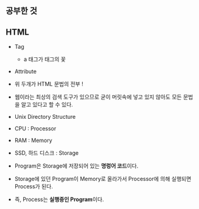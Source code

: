 공부한 것
-

## HTML
- Tag
  - a 태그가 태그의 꽃
- Attribute
- 위 두개가 HTML 문법의 전부 !
- 웹이라는 최상의 검색 도구가 있으므로 굳이 머릿속에 넣고 있지 않아도 모든 문법을 알고 있다고 할 수 있다.


- Unix Directory Structure

- CPU 
  : Processor

- RAM 
  : Memory

- SSD, 하드 디스크 
  : Storage

- Program은 Storage에 저장되어 있는 **명렁어 코드**이다.
- Storage에 있던 Program이 Memory로 올라가서 Processor에 의해 실행되면 Process가 된다.
- 즉, Process는 **실행중인 Program**이다.